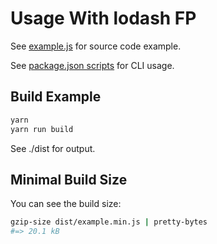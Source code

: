# Usage With lodash FP

See [example.js](./example.js) for source code example.

See [package.json scripts](./package.json) for CLI usage.

## Build Example

```sh
yarn
yarn run build
```

See ./dist for output.

## Minimal Build Size

You can see the build size:

```sh
gzip-size dist/example.min.js | pretty-bytes
#=> 20.1 kB
```
